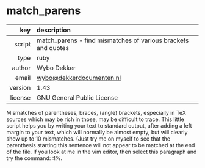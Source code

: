 # match_parens
|     key | description
|     ---:|:---
|  script | match_parens - find mismatches of various brackets and quotes
|    type | ruby
|  author | Wybo Dekker
|   email | wybo@dekkerdocumenten.nl
| version | 1.43
| license | GNU General Public License

Mismatches of parentheses, braces, (angle) brackets, especially in TeX
sources which may be rich in those, may be difficult to trace. This little
script helps you by writing your text to standard output, after adding a
left margin to your text, which will normally be almost empty, but will
clearly show up to 10 mismatches. (Just try me on myself to see that the
parenthesis starting this sentence will not appear to be matched at the end
of the file. If you look at me in the vim editor, then select this
paragraph and try the command: :!%.
